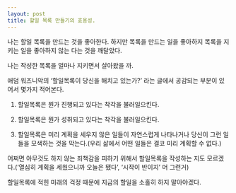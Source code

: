 ```yaml
---
layout: post
title: 할일 목록 만들기의 효용성.
---
```


나는 할일 목록을 만드는 것을 좋아한다. 하지만 목록을 만드는 일을 좋아하지 목록을 지키는 일을 좋아하지 않는 다는 것을 깨달았다.

나는 작성한 목록을 얼마나 지키면서 살아왔을 까.

애덤 워즈니악의 ‘할일목록이 당신을 해치고 있는가?’ 라는 글에서 공감되는 부분이 있어서 몇가지 적어본다.

1. 할일목록은 뭔가 진행되고 있다는 착각을 불러일으킨다.

2. 할일목록은 뭔가 성취되고 있다는 착각을 불러일으킨다.

3. 할일목록은 미리 계획을 세우지 않은 일들이 자연스럽게 나타나거나 당신이 그런 일들을 모색하는 것을 막는다.(우리 삶에서 어떤 일들은 결코 미리 계획할 수 없다.)

어쩌면 아무것도 하지 않는 죄책감을 피하기 위해서 할일목록을 작성하는 지도 모르겠다.(‘열심히 계획을 세웠으니까 오늘은 됐다’, ‘시작이 반이지’ 머 그런거)

할일목록에 적힌 미래의 걱정 때문에 지금의 할일을 소홀히 하지 말아야겠다.
